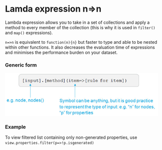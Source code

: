 # Lamda expression n=>n
Lambda expression allows you to take in a set of collections and apply a method to every member of the collection (this is why it is used in `filter()` and `map()` expressions).

`n=>n` is equivalent to `function(n){n}` but faster to type and able to be nested within other functions. It also decreases the evaluation time of expressions and minimises the performance burden on your dataset.

### Generic form

![](lamda.jpg)


### Example
To view filtered list containing only non-generated properties, use
`view.properties.filter(p=>!p.isgenerated)`

